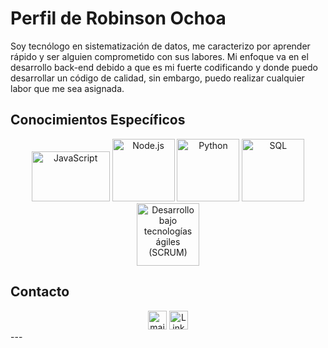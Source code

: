 # Perfil de Robinson Ochoa

Soy tecnólogo en sistematización de datos, me caracterizo por aprender rápido y ser alguien comprometido con sus labores. Mi enfoque va en el desarrollo back-end debido a que es mi fuerte codificando y donde puedo desarrollar un código de calidad, sin embargo, puedo realizar cualquier labor que me sea asignada.

## Conocimientos Específicos

<div align="center">
   <a href="https://developer.mozilla.org/es/docs/Web/JavaScript"><img src="https://i0.wp.com/blog.canadianwebhosting.com/wp-content/uploads/2018/04/javascript-logo.png?fit=587%2C330&ssl=1" width="125" height="80" alt="JavaScript"></a>
   <a href="https://nodejs.org/es/docs"><img src="https://cdn-icons-png.flaticon.com/512/919/919825.png" width="100" alt="Node.js"></a>
   <a href="https://www.python.org/"><img src="https://cdn.icon-icons.com/icons2/2699/PNG/512/python_vertical_logo_icon_168039.png" width="100" alt="Python"></a>
   <a href="https://www.mysql.com/"><img src="https://e7.pngegg.com/pngimages/369/459/png-clipart-logo-mysql-cluster-database-oracle-corporation-sql-logo-blue-text-thumbnail.png" width="100" alt="SQL"></a>
   <a href="https://www.scrum.org/"><img src="https://miro.medium.com/v2/resize:fit:400/0*KpzqUReoWU_DEwb5.png" width="100" alt="Desarrollo bajo tecnologías ágiles (SCRUM)"></a>
</div>

## Contacto
<div align="center">
<a href="mailto:sdmejiac@gmail.com"><img src="https://www.vectorlogo.zone/logos/gmail/gmail-icon.svg" width="30px" alt="mail"></a>
<a href="https://www.linkedin.com/in/robinson-stiven-inagan-ochoa-12a53125b/"><img src="[https://www.vectorlogo.zone/logos/gmail/gmail-icon.svg](https://icones.pro/wp-content/uploads/2021/03/linkedin-icone.png)https://icones.pro/wp-content/uploads/2021/03/linkedin-icone.png" width="30px" alt="Linkedin"></a> 
</div>
---

